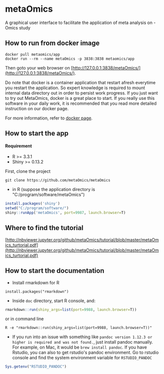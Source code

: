 # metaOmics
A graphical user interface to facilitate the application of meta analysis on -Omics study

## How to run from docker image
```
docker pull metaomics/app
docker run --rm --name metaOmics -p 3838:3838 metaomics/app
```

Then goto your web browser on [http://127.0.0.1:3838/metaOmics/](http://127.0.0.1:3838/metaOmics/).

Do note that docker is a container application that restart afresh everytime you restart the application. So expert knowledge is required to mount internal data directory out in order to persist work progress. If you just want to try out MetaOmics, docker is a great place to start. If you really use this software in your daily work, it is recommended that you read more detailed instruction on our docker page.

For more information, refer to [docker page](https://hub.docker.com/r/metaomics/app/).

## How to start the app

#### Requirement
* R >= 3.3.1
* Shiny >= 0.13.2

First, clone the project
```
git clone https://github.com/metaOmics/metaOmics
```

* in R (suppose the application directory is "C:/program/software/metaOmics")
```R
install.packages('shiny')
setwd("C:/program/software/")
shiny::runApp('metaOmics', port=9987, launch.browser=T)
```
## Where to find the tutorial 

[http://nbviewer.jupyter.org/github/metaOmics/tutorial/blob/master/metaOmics_turtorial.pdf](http://nbviewer.jupyter.org/github/metaOmics/tutorial/blob/master/metaOmics_turtorial.pdf)

## How to start the documentation

* Install rmarkdown for R
```
install.packages("rmarkdown")
```
* Inside `doc` directory, start R console, and:
```R
rmarkdown::run(shiny_args=list(port=9988, launch.browser=T))
```
or in command line
```
R -e "rmarkdown::run(shiny_args=list(port=9988, launch.browser=T))"
```
* If you run into an issue with something like `pandoc version 1.12.3 or higher is required and was not found.`, just install pandoc manually. For example, on Mac, it would be `brew install pandoc`. If you have Rstudio, you can also to get rstudio's pandoc environment. Go to rstudio console and find the system environment variable for `RSTUDIO_PANDOC`
```R
Sys.getenv("RSTUDIO_PANDOC")
```

